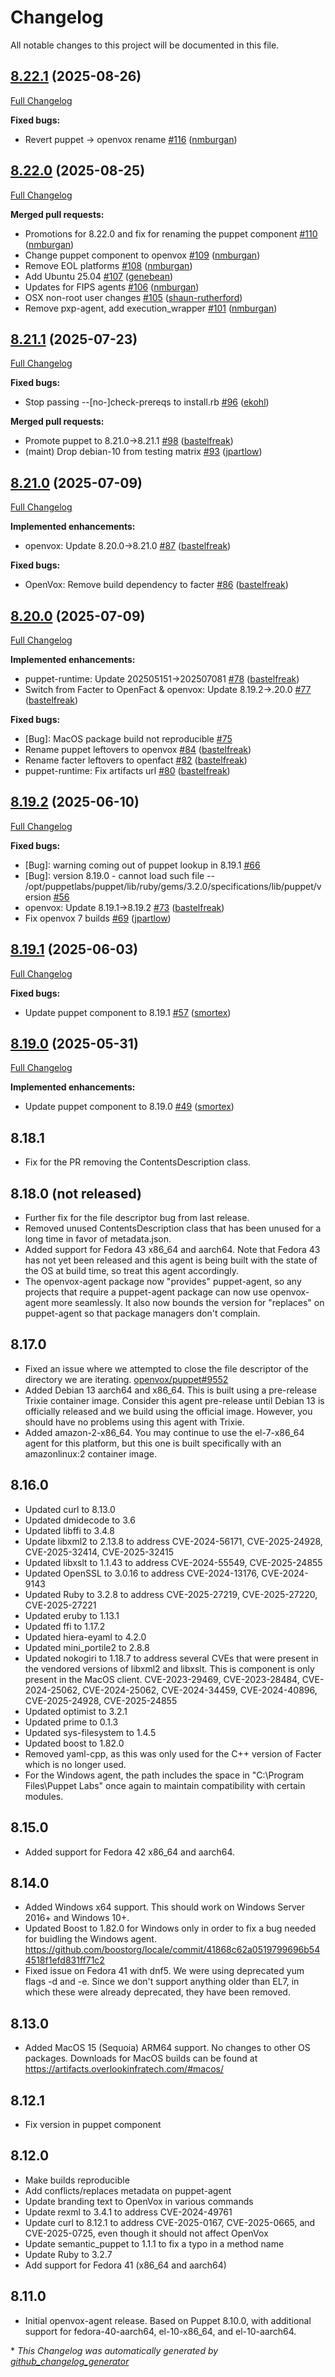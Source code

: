 # Changelog

All notable changes to this project will be documented in this file.

## [8.22.1](https://github.com/openvoxproject/openvox-agent/tree/8.22.1) (2025-08-26)

[Full Changelog](https://github.com/openvoxproject/openvox-agent/compare/8.22.0...8.22.1)

**Fixed bugs:**

- Revert puppet -\> openvox rename [\#116](https://github.com/OpenVoxProject/openvox-agent/pull/116) ([nmburgan](https://github.com/nmburgan))

## [8.22.0](https://github.com/openvoxproject/openvox-agent/tree/8.22.0) (2025-08-25)

[Full Changelog](https://github.com/openvoxproject/openvox-agent/compare/8.21.1...8.22.0)

**Merged pull requests:**

- Promotions for 8.22.0 and fix for renaming the puppet component [\#110](https://github.com/OpenVoxProject/openvox-agent/pull/110) ([nmburgan](https://github.com/nmburgan))
- Change puppet component to openvox [\#109](https://github.com/OpenVoxProject/openvox-agent/pull/109) ([nmburgan](https://github.com/nmburgan))
- Remove EOL platforms [\#108](https://github.com/OpenVoxProject/openvox-agent/pull/108) ([nmburgan](https://github.com/nmburgan))
- Add Ubuntu 25.04 [\#107](https://github.com/OpenVoxProject/openvox-agent/pull/107) ([genebean](https://github.com/genebean))
- Updates for FIPS agents [\#106](https://github.com/OpenVoxProject/openvox-agent/pull/106) ([nmburgan](https://github.com/nmburgan))
- OSX non-root user changes [\#105](https://github.com/OpenVoxProject/openvox-agent/pull/105) ([shaun-rutherford](https://github.com/shaun-rutherford))
- Remove pxp-agent, add execution\_wrapper [\#101](https://github.com/OpenVoxProject/openvox-agent/pull/101) ([nmburgan](https://github.com/nmburgan))

## [8.21.1](https://github.com/openvoxproject/openvox-agent/tree/8.21.1) (2025-07-23)

[Full Changelog](https://github.com/openvoxproject/openvox-agent/compare/8.21.0...8.21.1)

**Fixed bugs:**

- Stop passing --\[no-\]check-prereqs to install.rb [\#96](https://github.com/OpenVoxProject/openvox-agent/pull/96) ([ekohl](https://github.com/ekohl))

**Merged pull requests:**

- Promote puppet to 8.21.0-\>8.21.1 [\#98](https://github.com/OpenVoxProject/openvox-agent/pull/98) ([bastelfreak](https://github.com/bastelfreak))
- \(maint\) Drop debian-10 from testing matrix [\#93](https://github.com/OpenVoxProject/openvox-agent/pull/93) ([jpartlow](https://github.com/jpartlow))

## [8.21.0](https://github.com/openvoxproject/openvox-agent/tree/8.21.0) (2025-07-09)

[Full Changelog](https://github.com/openvoxproject/openvox-agent/compare/8.20.0...8.21.0)

**Implemented enhancements:**

- openvox: Update 8.20.0-\>8.21.0 [\#87](https://github.com/OpenVoxProject/openvox-agent/pull/87) ([bastelfreak](https://github.com/bastelfreak))

**Fixed bugs:**

- OpenVox: Remove build dependency to facter [\#86](https://github.com/OpenVoxProject/openvox-agent/pull/86) ([bastelfreak](https://github.com/bastelfreak))

## [8.20.0](https://github.com/openvoxproject/openvox-agent/tree/8.20.0) (2025-07-09)

[Full Changelog](https://github.com/openvoxproject/openvox-agent/compare/8.19.2...8.20.0)

**Implemented enhancements:**

- puppet-runtime: Update 202505151-\>202507081 [\#78](https://github.com/OpenVoxProject/openvox-agent/pull/78) ([bastelfreak](https://github.com/bastelfreak))
- Switch from Facter to OpenFact & openvox: Update 8.19.2-\>.20.0 [\#77](https://github.com/OpenVoxProject/openvox-agent/pull/77) ([bastelfreak](https://github.com/bastelfreak))

**Fixed bugs:**

- \[Bug\]: MacOS package build not reproducible [\#75](https://github.com/OpenVoxProject/openvox-agent/issues/75)
- Rename puppet leftovers to openvox [\#84](https://github.com/OpenVoxProject/openvox-agent/pull/84) ([bastelfreak](https://github.com/bastelfreak))
- Rename facter leftovers to openfact [\#82](https://github.com/OpenVoxProject/openvox-agent/pull/82) ([bastelfreak](https://github.com/bastelfreak))
- puppet-runtime: Fix artifacts url [\#80](https://github.com/OpenVoxProject/openvox-agent/pull/80) ([bastelfreak](https://github.com/bastelfreak))

## [8.19.2](https://github.com/openvoxproject/openvox-agent/tree/8.19.2) (2025-06-10)

[Full Changelog](https://github.com/openvoxproject/openvox-agent/compare/8.19.1...8.19.2)

**Fixed bugs:**

- \[Bug\]: warning coming out of puppet lookup in 8.19.1 [\#66](https://github.com/OpenVoxProject/openvox-agent/issues/66)
- \[Bug\]: version 8.19.0 - cannot load such file -- /opt/puppetlabs/puppet/lib/ruby/gems/3.2.0/specifications/lib/puppet/version [\#56](https://github.com/OpenVoxProject/openvox-agent/issues/56)
- openvox: Update 8.19.1-\>8.19.2 [\#73](https://github.com/OpenVoxProject/openvox-agent/pull/73) ([bastelfreak](https://github.com/bastelfreak))
- Fix openvox 7 builds [\#69](https://github.com/OpenVoxProject/openvox-agent/pull/69) ([jpartlow](https://github.com/jpartlow))

## [8.19.1](https://github.com/openvoxproject/openvox-agent/tree/8.19.1) (2025-06-03)

[Full Changelog](https://github.com/openvoxproject/openvox-agent/compare/8.19.0...8.19.1)

**Fixed bugs:**

- Update puppet component to 8.19.1 [\#57](https://github.com/OpenVoxProject/openvox-agent/pull/57) ([smortex](https://github.com/smortex))

## [8.19.0](https://github.com/openvoxproject/openvox-agent/tree/8.19.0) (2025-05-31)

[Full Changelog](https://github.com/openvoxproject/openvox-agent/compare/8.18.1...8.19.0)

**Implemented enhancements:**

- Update puppet component to 8.19.0 [\#49](https://github.com/OpenVoxProject/openvox-agent/pull/49) ([smortex](https://github.com/smortex))

## 8.18.1

* Fix for the PR removing the ContentsDescription class.

## 8.18.0 (not released)

* Further fix for the file descriptor bug from last release.
* Removed unused ContentsDescription class that has been unused for a long time in favor of metadata.json.
* Added support for Fedora 43 x86_64 and aarch64. Note that Fedora 43 has not yet been released and this agent is being built with the state of the OS at build time, so treat this agent accordingly.
* The openvox-agent package now "provides" puppet-agent, so any projects that require a puppet-agent package can now use openvox-agent more seamlessly. It also now bounds the version for "replaces" on puppet-agent so that package managers don't complain.

## 8.17.0

* Fixed an issue where we attempted to close the file descriptor of the directory we are iterating. [openvox/puppet#9552](https://github.com/puppetlabs/puppet/pull/9552)
* Added Debian 13 aarch64 and x86_64. This is built using a pre-release Trixie container image. Consider this agent pre-release until Debian 13 is officially released and we build using the official image. However, you should have no problems using this agent with Trixie.
* Added amazon-2-x86_64. You may continue to use the el-7-x86_64 agent for this platform, but this one is built specifically with an amazonlinux:2 container image.

## 8.16.0

* Updated curl to 8.13.0
* Updated dmidecode to 3.6
* Updated libffi to 3.4.8
* Update libxml2 to 2.13.8 to address CVE-2024-56171, CVE-2025-24928, CVE-2025-32414, CVE-2025-32415
* Updated libxslt to 1.1.43 to address CVE-2024-55549, CVE-2025-24855
* Updated OpenSSL to 3.0.16 to address CVE-2024-13176, CVE-2024-9143
* Updated Ruby to 3.2.8 to address CVE-2025-27219, CVE-2025-27220, CVE-2025-27221
* Updated eruby to 1.13.1
* Updated ffi to 1.17.2
* Updated hiera-eyaml to 4.2.0
* Updated mini_portile2 to 2.8.8
* Updated nokogiri to 1.18.7 to address several CVEs that were present in the vendored versions of libxml2 and libxslt. This is component is only present in the MacOS client. CVE-2023-29469, CVE-2023-28484, CVE-2024-25062, CVE-2024-25062, CVE-2024-34459, CVE-2024-40896, CVE-2025-24928, CVE-2025-24855
* Updated optimist to 3.2.1
* Updated prime to 0.1.3
* Updated sys-filesystem to 1.4.5
* Updated boost to 1.82.0
* Removed yaml-cpp, as this was only used for the C++ version of Facter which is no longer used.
* For the Windows agent, the path includes the space in "C:\Program Files\Puppet Labs" once again to maintain compatibility with certain modules.

## 8.15.0

* Added support for Fedora 42 x86_64 and aarch64.

## 8.14.0

* Added Windows x64 support. This should work on Windows Server 2016+ and Windows 10+.
* Updated Boost to 1.82.0 for Windows only in order to fix a bug needed for buidling the Windows agent. https://github.com/boostorg/locale/commit/41868c62a0519799696b544518f1efd831ff71c2
* Fixed issue on Fedora 41 with dnf5. We were using deprecated yum flags -d and -e. Since we don't support anything older than EL7, in which these were already deprecated, they have been removed.

## 8.13.0

* Added MacOS 15 (Sequoia) ARM64 support. No changes to other OS packages. Downloads for MacOS builds can be found at https://artifacts.overlookinfratech.com/#macos/

## 8.12.1

* Fix version in puppet component

## 8.12.0

* Make builds reproducible
* Add conflicts/replaces metadata on puppet-agent
* Update branding text to OpenVox in various commands
* Update rexml to 3.4.1 to address CVE-2024-49761
* Update curl to 8.12.1 to address CVE-2025-0167, CVE-2025-0665, and CVE-2025-0725, even though it should not affect OpenVox
* Update semantic_puppet to 1.1.1 to fix a typo in a method name
* Update Ruby to 3.2.7
* Add support for Fedora 41 (x86_64 and aarch64)

## 8.11.0

* Initial openvox-agent release. Based on Puppet 8.10.0, with additional support for fedora-40-aarch64, el-10-x86_64, and el-10-aarch64.


\* *This Changelog was automatically generated by [github_changelog_generator](https://github.com/github-changelog-generator/github-changelog-generator)*
